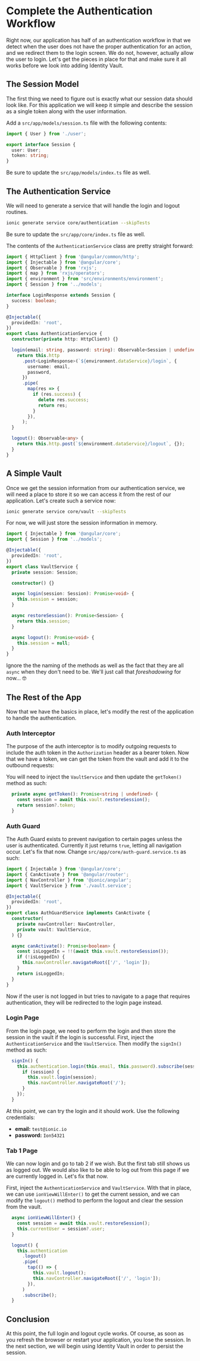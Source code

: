 # Complete the Authentication Workflow

Right now, our application has half of an authentication workflow in that we detect when the user does not have the proper authentication for an action, and we redirect them to the login screen. We do not, however, actually allow the user to login. Let's get the pieces in place for that and make sure it all works before we look into adding Identity Vault.

## The Session Model

The first thing we need to figure out is exactly what our session data should look like. For this application we will keep it simple and describe the session as a single token along with the user information.

Add a `src/app/models/session.ts` file with the following contents:

```TypeScript
import { User } from './user';

export interface Session {
  user: User;
  token: string;
}
```

Be sure to update the `src/app/models/index.ts` file as well.

## The Authentication Service

We will need to generate a service that will handle the login and logout routines.

```bash
ionic generate service core/authentication --skipTests
```

Be sure to update the `src/app/core/index.ts` file as well.

The contents of the `AuthenticationService` class are pretty straight forward:

```TypeScript
import { HttpClient } from '@angular/common/http';
import { Injectable } from '@angular/core';
import { Observable } from 'rxjs';
import { map } from 'rxjs/operators';
import { environment } from 'src/environments/environment';
import { Session } from '../models';

interface LoginResponse extends Session {
  success: boolean;
}

@Injectable({
  providedIn: 'root',
})
export class AuthenticationService {
  constructor(private http: HttpClient) {}

  login(email: string, password: string): Observable<Session | undefined> {
    return this.http
      .post<LoginResponse>(`${environment.dataService}/login`, {
        username: email,
        password,
      })
      .pipe(
        map(res => {
          if (res.success) {
            delete res.success;
            return res;
          }
        }),
      );
  }

  logout(): Observable<any> {
    return this.http.post(`${environment.dataService}/logout`, {});
  }
}
```

## A Simple Vault

Once we get the session information from our authentication service, we will need a place to store it so we can access it from the rest of our application. Let's create such a service now:

```bash
ionic generate service core/vault --skipTests
```

For now, we will just store the session information in memory.

```TypeScript
import { Injectable } from '@angular/core';
import { Session } from '../models';

@Injectable({
  providedIn: 'root',
})
export class VaultService {
  private session: Session;

  constructor() {}

  async login(session: Session): Promise<void> {
    this.session = session;
  }

  async restoreSession(): Promise<Session> {
    return this.session;
  }

  async logout(): Promise<void> {
    this.session = null;
  }
}
```

Ignore the the naming of the methods as well as the fact that they are all `async` when they don't need to be. We'll just call that _foreshadowing_ for now... 🤓

## The Rest of the App

Now that we have the basics in place, let's modify the rest of the application to handle the authentication.

### Auth Interceptor

The purpose of the auth interceptor is to modify outgoing requests to include the auth token in the `Authorization` header as a bearer token. Now that we have a token, we can get the token from the vault and add it to the outbound requests:

You will need to inject the `VaultService` and then update the `getToken()` method as such:

```TypeScript
  private async getToken(): Promise<string | undefined> {
    const session = await this.vault.restoreSession();
    return session?.token;
  }
```

### Auth Guard

The Auth Guard exists to prevent navigation to certain pages unless the user is authenticated. Currently it just returns `true`, letting all navigation occur. Let's fix that now. Change `src/app/core/auth-guard.service.ts` as such:

```TypeScript
import { Injectable } from '@angular/core';
import { CanActivate } from '@angular/router';
import { NavController } from '@ionic/angular';
import { VaultService } from './vault.service';

@Injectable({
  providedIn: 'root',
})
export class AuthGuardService implements CanActivate {
  constructor(
    private navController: NavController,
    private vault: VaultService,
  ) {}

  async canActivate(): Promise<boolean> {
    const isLoggedIn = !!(await this.vault.restoreSession());
    if (!isLoggedIn) {
      this.navController.navigateRoot(['/', 'login']);
    }
    return isLoggedIn;
  }
}
```

Now if the user is not logged in but tries to navigate to a page that requires authentication, they will be redirected to the login page instead.

### Login Page

From the login page, we need to perform the login and then store the session in the vault if the login is successful. First, inject the `AuthenticationService` and the `VaultService`. Then modify the `signIn()` method as such:

```TypeScript
  signIn() {
    this.authentication.login(this.email, this.password).subscribe(session => {
      if (session) {
        this.vault.login(session);
        this.navController.navigateRoot('/');
      }
    });
  }
```

At this point, we can try the login and it should work. Use the following credentials:

- **email:** `test@ionic.io`
- **password:** `Ion54321`

### Tab 1 Page

We can now login and go to tab 2 if we wish. But the first tab still shows us as logged out. We would also like to be able to log out from this page if we are currently logged in. Let's fix that now.

First, inject the `AuthenticationService` and `VaultService`. With that in place, we can use `ionViewWillEnter()` to get the current session, and we can modify the `logout()` method to perform the logout and clear the session from the vault.

```TypeScript
  async ionViewWillEnter() {
    const session = await this.vault.restoreSession();
    this.currentUser = session?.user;
  }

  logout() {
    this.authentication
      .logout()
      .pipe(
        tap(() => {
          this.vault.logout();
          this.navController.navigateRoot(['/', 'login']);
        }),
      )
      .subscribe();
  }
```

## Conclusion

At this point, the full login and logout cycle works. Of course, as soon as you refresh the browser or restart your application, you lose the session. In the next section, we will begin using Identity Vault in order to persist the session.
